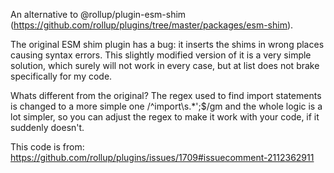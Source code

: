An alternative to @rollup/plugin-esm-shim (https://github.com/rollup/plugins/tree/master/packages/esm-shim).

The original ESM shim plugin has a bug: it inserts the shims
in wrong places causing syntax errors. This slightly modified
version of it is a very simple solution, which surely will not work
in every case, but at list does not brake specifically for my code.

Whats different from the original?
The regex used to find import statements is changed to a more
simple one /^import\s.*';$/gm and the whole logic is a lot simpler,
so you can adjust the regex to make it work with your code, if it suddenly doesn't.
 
This code is from: https://github.com/rollup/plugins/issues/1709#issuecomment-2112362911
